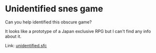 # Unidentified snes game

Can you help identified this obscure game?

It looks like a prototype of a Japan exclusive RPG but I can't find any info about it.

Link: [unidentified.sfc](unidentified.sfc)
